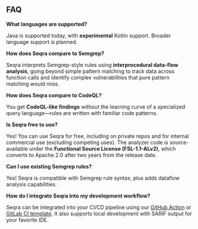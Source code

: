 ## FAQ

**What languages are supported?**

Java is supported today, with **experimental** Kotlin support. Broader language support is planned.

**How does Seqra compare to Semgrep?**

Seqra interprets Semgrep-style rules using **interprocedural data-flow analysis**, going beyond simple pattern matching to track data across function calls and identify complex vulnerabilities that pure pattern matching would miss.

**How does Seqra compare to CodeQL?**

You get **CodeQL-like findings** without the learning curve of a specialized query language—rules are written with familiar code patterns.

**Is Seqra free to use?**

Yes! You can use Seqra for free, including on private repos and for internal commercial use (excluding competing uses). The analyzer code is source-available under the **Functional Source License (FSL-1.1-ALv2)**, which converts to Apache 2.0 after two years from the release date.

**Can I use existing Semgrep rules?**

Yes! Seqra is compatible with Semgrep rule syntax, plus adds dataflow analysis capabilities.

**How do I integrate Seqra into my development workflow?**

Seqra can be integrated into your CI/CD pipeline using our [GitHub Action](https://github.com/seqrateam/seqra-action) or [GitLab CI template](https://github.com/seqrateam/seqra-gitlab). It also supports local development with SARIF output for your favorite IDE.
